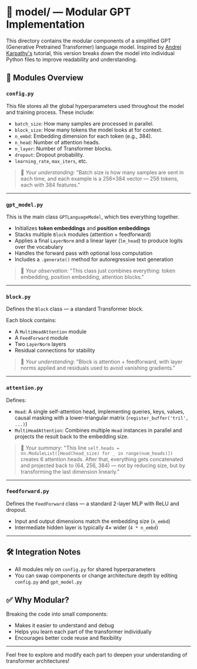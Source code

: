 # 🧠 model/ — Modular GPT Implementation

This directory contains the modular components of a simplified GPT (Generative Pretrained Transformer) language model. Inspired by [Andrej Karpathy's](https://github.com/karpathy/ng-video-lecture) tutorial, this version breaks down the model into individual Python files to improve readability and understanding.

## 📁 Modules Overview

### `config.py`
This file stores all the global hyperparameters used throughout the model and training process. These include:

- `batch_size`: How many samples are processed in parallel.
- `block_size`: How many tokens the model looks at for context.
- `n_embd`: Embedding dimension for each token (e.g., 384).
- `n_head`: Number of attention heads.
- `n_layer`: Number of Transformer blocks.
- `dropout`: Dropout probability.
- `learning_rate`, `max_iters`, etc.

> 🧠 *Your understanding*: "Batch size is how many samples are sent in each time, and each example is a 256×384 vector — 256 tokens, each with 384 features."

---

### `gpt_model.py`
This is the main class `GPTLanguageModel`, which ties everything together.

- Initializes **token embeddings** and **position embeddings**
- Stacks multiple `Block` modules (attention + feedforward)
- Applies a final `LayerNorm` and a linear layer (`lm_head`) to produce logits over the vocabulary
- Handles the forward pass with optional loss computation
- Includes a `.generate()` method for autoregressive text generation

> 🧠 *Your observation*: "This class just combines everything: token embedding, position embedding, attention blocks."

---

### `block.py`
Defines the `Block` class — a standard Transformer block.

Each block contains:
- A `MultiHeadAttention` module
- A `FeedForward` module
- Two `LayerNorm` layers
- Residual connections for stability

> 🧠 *Your understanding*: "Block is attention + feedforward, with layer norms applied and residuals used to avoid vanishing gradients."

---

### `attention.py`
Defines:
- `Head`: A single self-attention head, implementing queries, keys, values, causal masking with a lower-triangular matrix (`register_buffer('tril', ...)`)
- `MultiHeadAttention`: Combines multiple `Head` instances in parallel and projects the result back to the embedding size.

> 🧠 *Your summary*: "This line `self.heads = nn.ModuleList([Head(head_size) for _ in range(num_heads)])` creates 6 attention heads. After that, everything gets concatenated and projected back to (64, 256, 384) — not by reducing size, but by transforming the last dimension linearly."

---

### `feedforward.py`
Defines the `FeedForward` class — a standard 2-layer MLP with ReLU and dropout.

- Input and output dimensions match the embedding size (`n_embd`)
- Intermediate hidden layer is typically 4× wider (`4 * n_embd`)

---

## 🛠 Integration Notes
- All modules rely on `config.py` for shared hyperparameters
- You can swap components or change architecture depth by editing `config.py` and `gpt_model.py`

## ✅ Why Modular?
Breaking the code into small components:
- Makes it easier to understand and debug
- Helps you learn each part of the transformer individually
- Encourages better code reuse and flexibility

---

Feel free to explore and modify each part to deepen your understanding of transformer architectures!